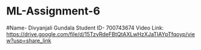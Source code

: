 # ML-Assignment-6
#Name- Divyanjali Gundala
Student ID- 700743674
Video Link: https://drive.google.com/file/d/15TzyRdeFBtQtAXLwHzXJaTIAYpTfqoyp/view?usp=share_link
